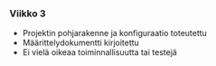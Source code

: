 ### Viikko 3
 - Projektin pohjarakenne ja konfiguraatio toteutettu
 - Määrittelydokumentti kirjoitettu
 - Ei vielä oikeaa toiminnallisuutta tai testejä
